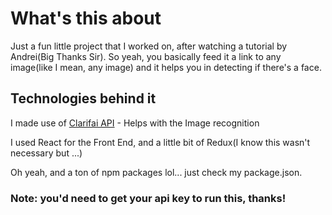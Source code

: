 # What's this about
Just a fun little project that I worked on, after watching a tutorial by Andrei(Big Thanks Sir).
So yeah, you basically feed it a link to any image(like I mean, any image) and it helps you in detecting if there's a face.

## Technologies behind it
I made use of [Clarifai API](https://www.clarifai.com/) - Helps with the Image recognition

I used React for the Front End, and a little bit of Redux(I know this wasn't necessary but ...)

Oh yeah, and a ton of npm packages lol... just check my package.json.


### Note: you'd need to get your api key to run this, thanks!